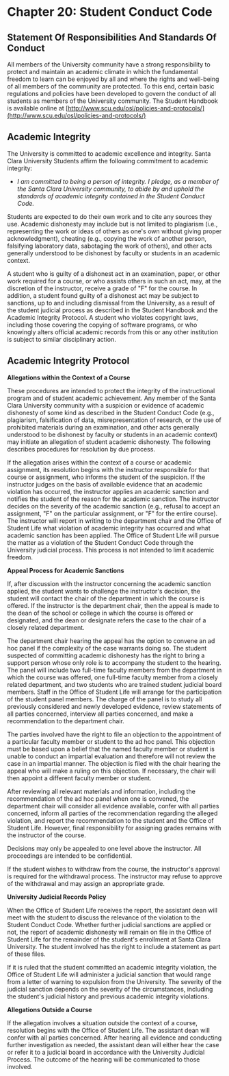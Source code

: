 # Chapter 20: Student Conduct Code

## **Statement Of Responsibilities And Standards Of Conduct**

All members of the University community have a strong responsibility to protect and maintain an academic climate in which the fundamental freedom to learn can be enjoyed by all and where the rights and well-being of all members of the community are protected. To this end, certain basic regulations and policies have been developed to govern the conduct of all students as members of the University community. The Student Handbook is available online at [http://www.scu.edu/osl/policies-and-protocols/](http://www.scu.edu/osl/policies-and-protocols/)

## **Academic Integrity**

The University is committed to academic excellence and integrity. Santa Clara University Students affirm the following commitment to academic integrity:

* _I am committed to being a person of integrity. I pledge, as a member of the Santa Clara University community, to abide by and uphold the standards of academic integrity contained in the Student Conduct Code._

Students are expected to do their own work and to cite any sources they use. Academic dishonesty may include but is not limited to plagiarism \(i.e., representing the work or ideas of others as one's own without giving proper acknowledgment\), cheating \(e.g., copying the work of another person, falsifying laboratory data, sabotaging the work of others\), and other acts generally understood to be dishonest by faculty or students in an academic context.

A student who is guilty of a dishonest act in an examination, paper, or other work required for a course, or who assists others in such an act, may, at the discretion of the instructor, receive a grade of "F" for the course. In addition, a student found guilty of a dishonest act may be subject to sanctions, up to and including dismissal from the University, as a result of the student judicial process as described in the Student Handbook and the Academic Integrity Protocol. A student who violates copyright laws, including those covering the copying of software programs, or who knowingly alters official academic records from this or any other institution is subject to similar disciplinary action.

## **Academic Integrity Protocol**

**Allegations within the Context of a Course**

These procedures are intended to protect the integrity of the instructional program and of student academic achievement. Any member of the Santa Clara University community with a suspicion or evidence of academic dishonesty of some kind as described in the Student Conduct Code \(e.g., plagiarism, falsification of data, misrepresentation of research, or the use of prohibited materials during an examination, and other acts generally understood to be dishonest by faculty or students in an academic context\) may initiate an allegation of student academic dishonesty. The following describes procedures for resolution by due process.

If the allegation arises within the context of a course or academic assignment, its resolution begins with the instructor responsible for that course or assignment, who informs the student of the suspicion. If the instructor judges on the basis of available evidence that an academic violation has occurred, the instructor applies an academic sanction and notifies the student of the reason for the academic sanction. The instructor decides on the severity of the academic sanction \(e.g., refusal to accept an assignment, "F" on the particular assignment, or "F" for the entire course\). The instructor will report in writing to the department chair and the Office of Student Life what violation of academic integrity has occurred and what academic sanction has been applied. The Office of Student Life will pursue the matter as a violation of the Student Conduct Code through the University judicial process. This process is not intended to limit academic freedom.

**Appeal Process for Academic Sanctions**

If, after discussion with the instructor concerning the academic sanction applied, the student wants to challenge the instructor's decision, the student will contact the chair of the department in which the course is offered. If the instructor is the department chair, then the appeal is made to the dean of the school or college in which the course is offered or designated, and the dean or designate refers the case to the chair of a closely related department.

The department chair hearing the appeal has the option to convene an ad hoc panel if the complexity of the case warrants doing so. The student suspected of committing academic dishonesty has the right to bring a support person whose only role is to accompany the student to the hearing. The panel will include two full-time faculty members from the department in which the course was offered, one full-time faculty member from a closely related department, and two students who are trained student judicial board members. Staff in the Office of Student Life will arrange for the participation of the student panel members. The charge of the panel is to study all previously considered and newly developed evidence, review statements of all parties concerned, interview all parties concerned, and make a recommendation to the department chair.

The parties involved have the right to file an objection to the appointment of a particular faculty member or student to the ad hoc panel. This objection must be based upon a belief that the named faculty member or student is unable to conduct an impartial evaluation and therefore will not review the case in an impartial manner. The objection is filed with the chair hearing the appeal who will make a ruling on this objection. If necessary, the chair will then appoint a different faculty member or student.

After reviewing all relevant materials and information, including the recommendation of the ad hoc panel when one is convened, the department chair will consider all evidence available, confer with all parties concerned, inform all parties of the recommendation regarding the alleged violation, and report the recommendation to the student and the Office of Student Life. However, final responsibility for assigning grades remains with the instructor of the course.

Decisions may only be appealed to one level above the instructor. All proceedings are intended to be confidential.

If the student wishes to withdraw from the course, the instructor's approval is required for the withdrawal process. The instructor may refuse to approve of the withdrawal and may assign an appropriate grade.

**University Judicial Records Policy**

When the Office of Student Life receives the report, the assistant dean will meet with the student to discuss the relevance of the violation to the Student Conduct Code. Whether further judicial sanctions are applied or not, the report of academic dishonesty will remain on file in the Office of Student Life for the remainder of the student's enrollment at Santa Clara University. The student involved has the right to include a statement as part of these files.

If it is ruled that the student committed an academic integrity violation, the Office of Student Life will administer a judicial sanction that would range from a letter of warning to expulsion from the University. The severity of the judicial sanction depends on the severity of the circumstances, including the student's judicial history and previous academic integrity violations.

**Allegations Outside a Course**

If the allegation involves a situation outside the context of a course, resolution begins with the Office of Student Life. The assistant dean will confer with all parties concerned. After hearing all evidence and conducting further investigation as needed, the assistant dean will either hear the case or refer it to a judicial board in accordance with the University Judicial Process. The outcome of the hearing will be communicated to those involved.

